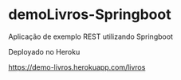 # demoLivros-Springboot
Aplicação de exemplo REST utilizando Springboot

Deployado no Heroku

https://demo-livros.herokuapp.com/livros
